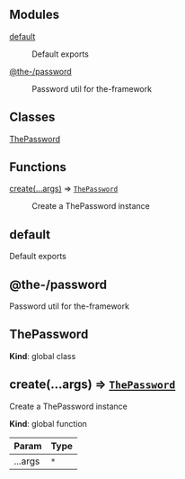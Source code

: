 <!--- Code generated by @the-/script-doc. DO NOT EDIT. -->

## Modules

<dl>
<dt><a href="#module_default">default</a></dt>
<dd><p>Default exports</p>
</dd>
<dt><a href="#module_@the-/password">@the-/password</a></dt>
<dd><p>Password util for the-framework</p>
</dd>
</dl>

## Classes

<dl>
<dt><a href="#ThePassword">ThePassword</a></dt>
<dd></dd>
</dl>

## Functions

<dl>
<dt><a href="#create">create(...args)</a> ⇒ <code><a href="#ThePassword">ThePassword</a></code></dt>
<dd><p>Create a ThePassword instance</p>
</dd>
</dl>

<a name="module_default"></a>

## default
Default exports

<a name="module_@the-/password"></a>

## @the-/password
Password util for the-framework

<a name="ThePassword"></a>

## ThePassword
**Kind**: global class  
<a name="create"></a>

## create(...args) ⇒ [<code>ThePassword</code>](#ThePassword)
Create a ThePassword instance

**Kind**: global function  

| Param | Type |
| --- | --- |
| ...args | <code>\*</code> | 

